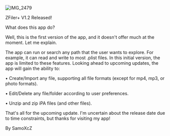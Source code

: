 ![IMG_2479](https://github.com/SamoXcZ/ZFiler-/assets/111131419/b0cfdee8-1f3b-42d4-aa99-6cfcc89cd631)

ZFiler+ V1.2 Released!

What does this app do?

Well, this is the first version of the app, and it doesn't offer much at the moment. Let me explain.

The app can run or search any path that the user wants to explore. For example, it can read and write to most .plist files. In this initial version, the app is limited to these features. Looking ahead to upcoming updates, the app will gain the ability to:

• Create/Import any file, supporting all file formats (except for mp4, mp3, or photo formats).

• Edit/Delete any file/folder according to user preferences.

• Unzip and zip iPA files (and other files).

That's all for the upcoming update. I'm uncertain about the release date due to time constraints, but thanks for visiting my app!

By SamoXcZ
